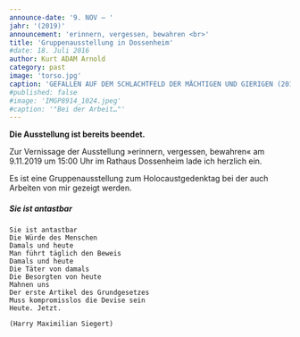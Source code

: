 ```yaml
---
announce-date: '9. NOV – '
jahr: '(2019)'
announcement: 'erinnern, vergessen, bewahren <br>'
title: 'Gruppenausstellung in Dossenheim'
#date: 18. Juli 2016
author: Kurt ADAM Arnold
category: past
image: 'torso.jpg'
caption: 'GEFALLEN AUF DEM SCHLACHTFELD DER MÄCHTIGEN UND GIERIGEN (2016), gearbeitet aus drei miteinander verbundenen Fichtestämmen'
#published: false
#image: 'IMGP8914_1024.jpeg'
#caption: '"Bei der Arbeit…"'
---
```


**Die Ausstellung ist bereits beendet.**

<div class="h-event">
Zur <span class="p-name">Vernissage der Ausstellung »erinnern, vergessen, bewahren«</span> am <time class="dt-start" datetime="2019-11-09T15:00:00+01:00">9.11.2019</time> <time class="dt-end" datetime="2019-11-09T18:00:00+01:00"></time> um 15:00 Uhr im <span class="p-location">Rathaus Dossenheim</span> lade ich herzlich ein. <p class="p-summary">Es ist eine Gruppen&shy;ausstellung zum Holocaust&shy;gedenktag bei der auch Arbeiten von mir gezeigt werden.</p>
</div>

##### Sie ist antastbar<style> display:inline-block; </style>

```
Sie ist antastbar
Die Würde des Menschen
Damals und heute
Man führt täglich den Beweis
Damals und heute
Die Täter von damals
Die Besorgten von heute
Mahnen uns
Der erste Artikel des Grundgesetzes
Muss kompromisslos die Devise sein
Heute. Jetzt.

(Harry Maximilian Siegert)
```

